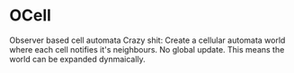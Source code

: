 # OCell
Observer based cell automata
Crazy shit: Create a cellular automata world where each cell notifies it's neighbours. No global update. This means the world can be expanded dynmaically.
